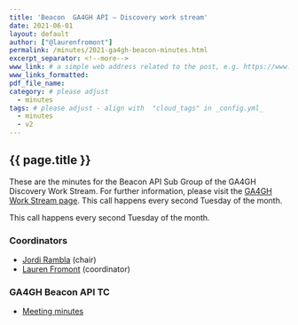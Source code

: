 ```yaml
---
title: 'Beacon  GA4GH API — Discovery work stream'
date: 2021-06-01
layout: default
author: ["@laurenfromont"]
permalink: /minutes/2021-ga4gh-beacon-minutes.html
excerpt_separator: <!--more-->
www_link: # a simple web address related to the post, e.g. https://www.ga4gh.org
www_links_formatted:
pdf_file_name: 
category: # please adjust
  - minutes
tags: # please adjust - align with  "cloud_tags" in _config.yml_
  - minutes
  - v2
---
```


## {{ page.title }}

These are the minutes for the Beacon API Sub Group of the GA4GH Discovery Work Stream. For further information, please visit the [GA4GH Work Stream page](https://www.ga4gh.org/how-we-work/workstreams/). 
This call happens every second Tuesday of the month.

 
<!--more-->

This call happens every second Tuesday of the month.

### Coordinators

* [Jordi Rambla](https://beacon-project.io/people/Jordi-Rambla/) (chair)
* [Lauren Fromont](https://beacon-project.io/people/lauren-fromont/) (coordinator)

### GA4GH Beacon API TC

* [Meeting minutes](https://docs.google.com/document/d/1XsbYhhUy8bOAB-qXzWCreH9c5nmM2ROM9TXtukH4NoA/edit?usp=sharing)
